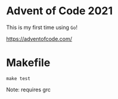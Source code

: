 # Advent of Code 2021

This is my first time using `Go`!

https://adventofcode.com/

# Makefile

```
make test
```

Note: requires grc
